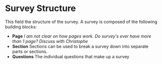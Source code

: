 # Survey Structure 
 This field the structure of the survey.  A survey is composed of the following building blocks:  
-  **Page**  *I am not clear on how pages work.  Do survey's ever have more than 1 page? Discuss with Christophe*
- **Section**  Sections can be used to break a survey down into separate parts or sections.  
- **Questions**  The individual questions that make up a survey  
 
